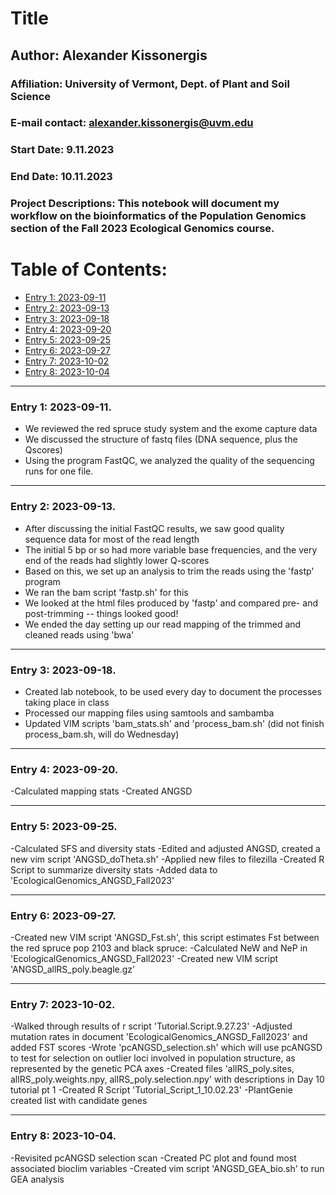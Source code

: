# Title  

## Author: Alexander Kissonergis
### Affiliation: University of Vermont, Dept. of Plant and Soil Science
### E-mail contact: alexander.kissonergis@uvm.edu


### Start Date: 9.11.2023
### End Date: 10.11.2023
### Project Descriptions:   This notebook will document my workflow on the bioinformatics of the Population Genomics section of the Fall 2023 Ecological Genomics course.





# Table of Contents:   
* [Entry 1: 2023-09-11](#id-section1)
* [Entry 2: 2023-09-13](#id-section2)
* [Entry 3: 2023-09-18](#id-section3)
* [Entry 4: 2023-09-20](#id-section4)
* [Entry 5: 2023-09-25](#id-section5)
* [Entry 6: 2023-09-27](#id-section6)
* [Entry 7: 2023-10-02](#id-section7)
* [Entry 8: 2023-10-04](#id-section8)




------    
<div id='id-section1'/>   


### Entry 1: 2023-09-11.   

- We reviewed the red spruce study system and the exome capture data
- We discussed the structure of fastq files (DNA sequence, plus the Qscores)
- Using the program FastQC, we analyzed the quality of the sequencing runs for one file.

------    
<div id='id-section2'/>   


### Entry 2: 2023-09-13.  

- After discussing the initial FastQC results, we saw good quality sequence data for most of the read length
- The initial 5 bp or so had more variable base frequencies, and the very end of the reads had slightly lower Q-scores
- Based on this, we set up an analysis to trim the reads using the 'fastp' program
- We ran the bam script 'fastp.sh' for this
- We looked at the html files produced by 'fastp' and compared pre- and post-trimming -- things looked good!
- We ended the day setting up our read mapping of the trimmed and cleaned reads using 'bwa'

------    
<div id='id-section3'/>   


### Entry 3: 2023-09-18.

- Created lab notebook, to be used every day to document the processes taking place in class
- Processed our mapping files using samtools and sambamba
- Updated VIM scripts 'bam_stats.sh' and 'process_bam.sh' (did not finish process_bam.sh, will do Wednesday)
------    
<div id='id-section4'/>  

### Entry 4: 2023-09-20.

-Calculated mapping stats
-Created ANGSD

------    
<div id='id-section5'/>  

### Entry 5: 2023-09-25.

-Calculated SFS and diversity stats
-Edited and adjusted ANGSD, created a new vim script 'ANGSD_doTheta.sh'
-Applied new files to filezilla
-Created R Script to summarize diversity stats
-Added data to 'EcologicalGenomics_ANGSD_Fall2023'

------    
<div id='id-section6'/>  

### Entry 6: 2023-09-27.

-Created new VIM script 'ANGSD_Fst.sh', this script estimates Fst between the red spruce pop 2103 and black spruce:
-Calculated NeW and NeP in 'EcologicalGenomics_ANGSD_Fall2023'
-Created new VIM script 'ANGSD_allRS_poly.beagle.gz'

------    
<div id='id-section7'/>  

### Entry 7: 2023-10-02.

-Walked through results of r script 'Tutorial.Script.9.27.23'
-Adjusted mutation rates in document 'EcologicalGenomics_ANGSD_Fall2023' and added FST scores
-Wrote 'pcANGSD_selection.sh' which will use pcANGSD to test for selection on outlier loci involved in population structure, as represented by the genetic PCA axes
-Created files 'allRS_poly.sites, allRS_poly.weights.npy, allRS_poly.selection.npy' with descriptions in Day 10 tutorial pt 1
-Created R Script 'Tutorial_Script_1_10.02.23'
-PlantGenie created list with candidate genes

------    
<div id='id-section8'/>  

### Entry 8: 2023-10-04.

-Revisited pcANGSD selection scan
-Created PC plot and found most associated bioclim variables
-Created vim script 'ANGSD_GEA_bio.sh' to run GEA analysis




